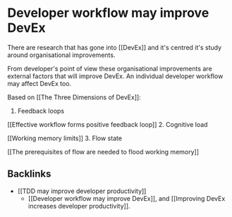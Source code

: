 # Developer workflow may improve DevEx
There are research that has gone into [[DevEx]] and it's centred it's study around organisational improvements.

From developer's point of view these organisational improvements are external factors that will improve DevEx. An individual developer workflow may affect DevEx too.

Based on [[The Three Dimensions of DevEx]]:
1. Feedback loops

[[Effective workflow forms positive feedback loop]]
2. Cognitive load

[[Working memory limits]]
3. Flow state

[[The prerequisites of flow are needed to flood working memory]]

## Backlinks
* [[TDD may improve developer productivity]]
	* [[Developer workflow may improve DevEx]], and [[Improving DevEx increases developer productivity]].

<!-- #evergreen -->

<!-- {BearID:B62390C7-BC47-47B1-98CE-7A129CD5D59C-46535-00000354B2712B97} -->
